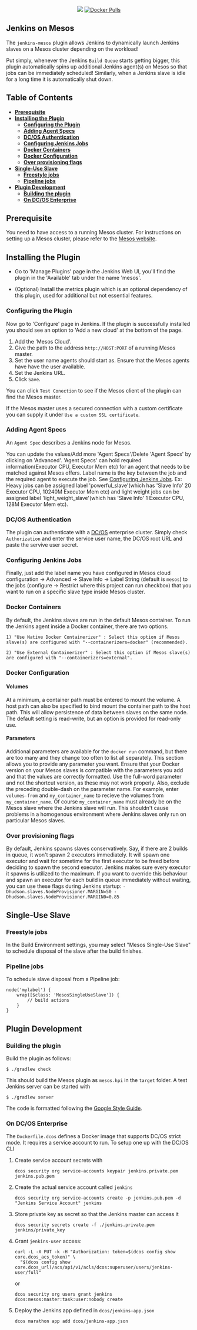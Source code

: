 <p align="center">
  <a href='https://jenkins.mesosphere.com/service/jenkins/job/Mesos%20Jenkins%20Plugin/mesos-plugin/master'><img src='https://jenkins.mesosphere.com/service/jenkins/buildStatus/icon?job=Mesos%20Jenkins%20Plugin/mesos-plugin/master'></a>
  <a href="https://cloud.docker.com/u/mesosphere/repository/docker/mesosphere/jenkins/general"><img alt="Docker Pulls" src="https://img.shields.io/docker/pulls/mesosphere/jenkins.svg"></a>
</p>

Jenkins on Mesos
----------------

The `jenkins-mesos` plugin allows Jenkins to dynamically launch Jenkins slaves on a
Mesos cluster depending on the workload!

Put simply, whenever the Jenkins `Build Queue` starts getting bigger, this plugin
automatically spins up additional Jenkins agent(s) on Mesos so that jobs can be
immediately scheduled! Similarly, when a Jenkins slave is idle for a long time it
is automatically shut down.

## Table of Contents
<!-- toc -->
- __[Prerequisite](#prerequisite)__
- __[Installing the Plugin](#installing-the-plugin)__
  - __[Configuring the Plugin](#configuring-the-plugin)__
  - __[Adding Agent Specs](#adding-agent-specs)__
  - __[DC/OS Authentication](#dcos-authentication)__
  - __[Configuring Jenkins Jobs](#configuring-jenkins-jobs)__
  - __[Docker Containers](#docker-containers)__
  - __[Docker Configuration](#docker-configuration)__
  - __[Over provisioning flags](#over-provisioning-flags)__
- __[Single-Use Slave](#single-use-slave)__
  - __[Freestyle jobs](#freestyle-jobs)__
  - __[Pipeline jobs](#pipeline-jobs)__
- __[Plugin Development](#plugin-development)__
  - __[Building the plugin](#building-the-plugin)__
  - __[On DC/OS Enterprise](#on-dcos-enterprise)__
<!-- /toc -->


## Prerequisite ##

You need to have access to a running Mesos cluster. For instructions on setting up a Mesos cluster, please refer to the [Mesos website](http://mesos.apache.org).

## Installing the Plugin ##

* Go to 'Manage Plugins' page in the Jenkins Web UI, you'll find the plugin in the 'Available' tab under the name 'mesos'.

* (Optional) Install the metrics plugin which is an optional dependency of this plugin, used for additional but not essential features.

### Configuring the Plugin ###

Now go to 'Configure' page in Jenkins. If the plugin is successfully installed
you should see an option to 'Add a new cloud' at the bottom of the page.

1. Add the 'Mesos Cloud'.
2. Give the path to the address `http://HOST:PORT` of a running Mesos master.
3. Set the user name agents should start as. Ensure that the Mesos agents have have the user available.
4. Set the Jenkins URL.
5. Click `Save`.

You can click `Test Conection` to see if the Mesos client of the plugin can find the Mesos master.

If the Mesos master uses a secured connection with a custom certificate you can supply it under
`Use a custom SSL certificate`.

### Adding Agent Specs ###

An `Agent Spec` describes a Jenkins node for Mesos.

You can update the values/Add  more 'Agent Specs'/Delete 'Agent Specs' by clicking on 'Advanced'.
'Agent Specs' can hold required information(Executor CPU, Executor Mem etc) for an agent that needs
to be matched against Mesos offers.
Label name is the key between the job and the required agent to execute the job. See [Configuring Jenkins Jobs](#configuring-jenkins-jobs).
Ex: Heavy jobs can be assigned  label 'powerful_slave'(which has 'Slave Info' 20 Executor CPU, 10240M Executor Mem etc)
and light weight jobs can be assigned label 'light_weight_slave'(which has  'Slave Info' 1 Executor CPU, 128M Executor Mem etc).

### DC/OS Authentication ###

The plugin can authenticate with a [DC/OS](https://docs.d2iq.com/mesosphere/dcos/1.13/security/ent/service-auth/) enterprise cluster. Simply check `Authorization` and enter the
service user name, the DC/OS root URL and paste the servive user secret.

### Configuring Jenkins Jobs ###

Finally, just add the label name you have configured in Mesos cloud configuration -> Advanced -> Slave Info -> Label String (default is `mesos`) 
to the jobs (configure -> Restrict where this project can run checkbox) that you want to run on a specific slave type inside Mesos cluster.

### Docker Containers ###

By default, the Jenkins slaves are run in the default Mesos container. To run the Jenkins agent inside a Docker container, there are two options.

	1) "Use Native Docker Containerizer" : Select this option if Mesos slave(s) are configured with "--containerizers=docker" (recommended).

	2) "Use External Containerizer" : Select this option if Mesos slave(s) are configured with "--containerizers=external".

### Docker Configuration ###

#### Volumes ####

At a minimum, a container path must be entered to mount the volume. A host path can also be specified to bind mount the container path to the host path. This will allow persistence of data between slaves on the same node. The default setting is read-write, but an option is provided for read-only use.

#### Parameters ####

Additional parameters are available for the `docker run` command, but there are too many and they change too often to list all separately. This section allows you to provide any parameter you want. Ensure that your Docker version on your Mesos slaves is compatible with the parameters you add and that the values are correctly formatted. Use the full-word parameter and not the shortcut version, as these may not work properly. Also, exclude the preceding double-dash on the parameter name. For example, enter `volumes-from` and `my_container_name` to recieve the volumes from `my_container_name`. Of course `my_container_name` must already be on the Mesos slave where the Jenkins slave will run. This shouldn't cause problems in a homogenous environment where Jenkins slaves only run on particular Mesos slaves.

### Over provisioning flags ###

By default, Jenkins spawns slaves conservatively. Say, if there are 2 builds in queue, it won't spawn 2 executors immediately. It will spawn one executor and wait for sometime for the first executor to be freed before deciding to spawn the second executor. Jenkins makes sure every executor it spawns is utilized to the maximum.
If you want to override this behaviour and spawn an executor for each build in queue immediately without waiting, you can use these flags during Jenkins startup:
`-Dhudson.slaves.NodeProvisioner.MARGIN=50 -Dhudson.slaves.NodeProvisioner.MARGIN0=0.85`

## Single-Use Slave ##

### Freestyle jobs ###

In the Build Environment settings, you may select "Mesos Single-Use Slave" to schedule disposal of the slave after the build finishes.

### Pipeline jobs ###

To schedule slave disposal from a Pipeline job:

    node('mylabel') {
        wrap([$class: 'MesosSingleUseSlave']) {
            // build actions
        }
    }


## Plugin Development

### Building the plugin ###

Build the plugin as follows:

    $ ./gradlew check

This should build the Mesos plugin as `mesos.hpi` in the `target` folder. A test Jenkins server can be
started with

    $ ./gradlew server 

The code is formatted following the [Google Style Guide](https://github.com/google/styleguide).

### On DC/OS Enterprise

The `Dockerfile.dcos` defines a Docker image that supports DC/OS strict mode. It requires a service
account to run. To setup one up with the DC/OS CLI

1. Create service account secrets with
   ```
   dcos security org service-accounts keypair jenkins.private.pem jenkins.pub.pem
   ```
2. Create the actual service account called `jenkins`
   ```
   dcos security org service-accounts create -p jenkins.pub.pem -d "Jenkins Service Account" jenkins 
   ```
3. Store private key as secret so that the Jenkins master can access it
   ```
   dcos security secrets create -f ./jenkins.private.pem jenkins/private_key
   ```
4. Grant `jenkins-user` access:
   ```
   curl -L -X PUT -k -H "Authorization: token=$(dcos config show core.dcos_acs_token)" \
     "$(dcos config show core.dcos_url)/acs/api/v1/acls/dcos:superuser/users/jenkins-user/full"
   ```
   
   or 
   ```
   dcos security org users grant jenkins dcos:mesos:master:task:user:nobody create
   ```
5. Deploy the Jenkins app defined in `dcos/jenkins-app.json`
   ```
   dcos marathon app add dcos/jenkins-app.json
   ```

